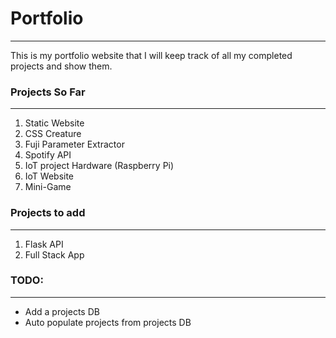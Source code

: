 # Portfolio

---

This is my portfolio website that I will keep track of all my completed projects and show them.

### Projects So Far

---

1. Static Website
2. CSS Creature
3. Fuji Parameter Extractor
4. Spotify API
5. IoT project Hardware (Raspberry Pi)
6. IoT Website
7. Mini-Game

### Projects to add

---

1. Flask API
2. Full Stack App

### TODO:

---

- Add a projects DB
- Auto populate projects from projects DB
